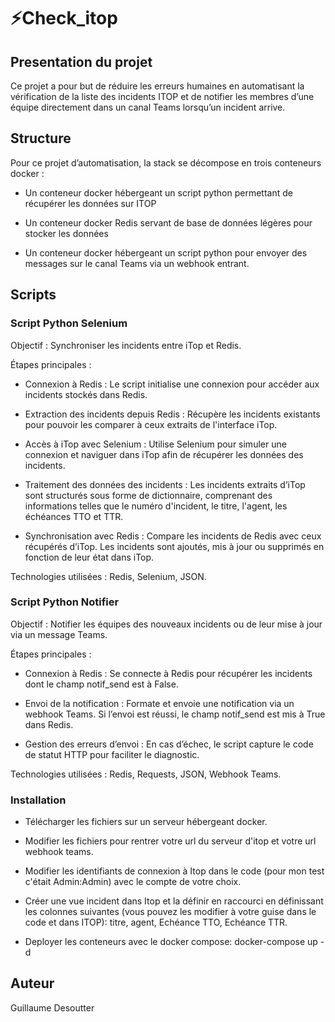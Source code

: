 # ⚡Check_itop

  
  
  

## Presentation du projet

  

Ce projet a pour but de réduire les erreurs humaines en automatisant la vérification de la liste des incidents ITOP et de notifier les membres d’une équipe directement dans un canal Teams lorsqu’un incident arrive.

  

## Structure

  

Pour ce projet d’automatisation, la stack se décompose en trois conteneurs docker :

-  Un conteneur docker hébergeant un script python permettant de récupérer les données sur ITOP

-  Un conteneur docker Redis servant de base de données légères pour stocker les données

-  Un conteneur docker hébergeant un script python pour envoyer des messages sur le canal Teams via un webhook entrant.

  

## Scripts

  

### Script Python Selenium
  

Objectif : Synchroniser les incidents entre iTop et Redis.

Étapes principales :

- Connexion à Redis : Le script initialise une connexion pour accéder aux incidents stockés dans Redis.

- Extraction des incidents depuis Redis : Récupère les incidents existants pour pouvoir les comparer à ceux extraits de l'interface iTop.

- Accès à iTop avec Selenium : Utilise Selenium pour simuler une connexion et naviguer dans iTop afin de récupérer les données des incidents.

- Traitement des données des incidents : Les incidents extraits d’iTop sont structurés sous forme de dictionnaire, comprenant des informations telles que le numéro d'incident, le titre, l'agent, les échéances TTO et TTR.

- Synchronisation avec Redis : Compare les incidents de Redis avec ceux récupérés d’iTop. Les incidents sont ajoutés, mis à jour ou supprimés en fonction de leur état dans iTop.

Technologies utilisées : Redis, Selenium, JSON.

  

###  Script Python Notifier

  

Objectif : Notifier les équipes des nouveaux incidents ou de leur mise à jour via un message Teams.

Étapes principales :

- Connexion à Redis : Se connecte à Redis pour récupérer les incidents dont le champ notif_send est à False.

- Envoi de la notification : Formate et envoie une notification via un webhook Teams. Si l’envoi est réussi, le champ notif_send est mis à True dans Redis.

- Gestion des erreurs d’envoi : En cas d’échec, le script capture le code de statut HTTP pour faciliter le diagnostic.

Technologies utilisées : Redis, Requests, JSON, Webhook Teams.

### 
### Installation


- Télécharger les fichiers sur un serveur hébergeant docker.
  
- Modifier les fichiers pour rentrer votre url du serveur d'itop et votre url webhook teams.
  
- Modifier les identifiants de connexion à Itop dans le code (pour mon test c'était Admin:Admin) avec le compte de votre choix.
  
- Créer une vue incident dans Itop et la définir en raccourci en définissant les colonnes suivantes (vous pouvez les modifier à votre guise dans le code et dans ITOP): titre, agent, Echéance TTO, Echéance TTR.
  
- Deployer les conteneurs avec le docker compose: docker-compose up -d
  

## Auteur

Guillaume Desoutter
